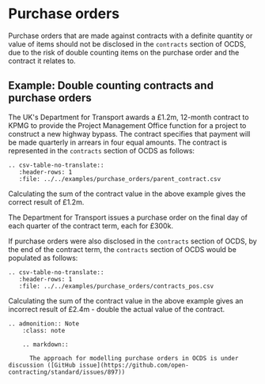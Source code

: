 # Purchase orders

Purchase orders that are made against contracts with a definite quantity or value of items should not be disclosed in the `contracts` section of OCDS, due to the risk of double counting items on the purchase order and the contract it relates to.

## Example: Double counting contracts and purchase orders

The UK's Department for Transport awards a £1.2m, 12-month contract to KPMG to provide the Project Management Office function for a project to construct a new highway bypass. The contract specifies that payment will be made quarterly in arrears in four equal amounts. The contract is represented in the `contracts` section of OCDS as follows:

```eval_rst
.. csv-table-no-translate::
   :header-rows: 1
   :file: ../../examples/purchase_orders/parent_contract.csv
```

Calculating the sum of the contract value in the above example gives the correct result of £1.2m.

The Department for Transport issues a purchase order on the final day of each quarter of the contract term, each for £300k.

If purchase orders were also disclosed in the `contracts` section of OCDS, by the end of the contract term, the `contracts` section of OCDS would be populated as follows:

```eval_rst
.. csv-table-no-translate::
   :header-rows: 1
   :file: ../../examples/purchase_orders/contracts_pos.csv
```

Calculating the sum of the contract value in the above example gives an incorrect result of £2.4m - double the actual value of the contract.

```eval_rst
.. admonition:: Note
    :class: note

    .. markdown::

      The approach for modelling purchase orders in OCDS is under discussion ([GitHub issue](https://github.com/open-contracting/standard/issues/897))

```
